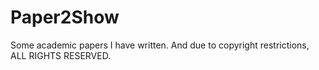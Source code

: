 # Paper2Show
Some academic papers I have written.
And due to copyright restrictions,  ALL RIGHTS RESERVED.
